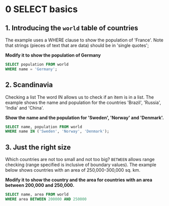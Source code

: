 # 0 SELECT basics

## 1. Introducing the `world` table of countries

The example uses a WHERE clause to show the population of 'France'. Note that strings (pieces of text that are data) should be in 'single quotes';

**Modify it to show the population of Germany**

```SQL
SELECT population FROM world
WHERE name = 'Germany';
```

## 2. Scandinavia

Checking a list The word IN allows us to check if an item is in a list. The example shows the name and population for the countries 'Brazil', 'Russia', 'India' and 'China'.

**Show the name and the population for 'Sweden', 'Norway' and 'Denmark'.**

```SQL
SELECT name, population FROM world
WHERE name IN ('Sweden', 'Norway', 'Denmark');
```

## 3. Just the right size

Which countries are not too small and not too big? `BETWEEN` allows range checking (range specified is inclusive of boundary values). The example below shows countries with an area of 250,000-300,000 sq. km.

**Modify it to show the country and the area for countries with an area between 200,000 and 250,000.**

```SQL
SELECT name, area FROM world
WHERE area BETWEEN 200000 AND 250000
```

